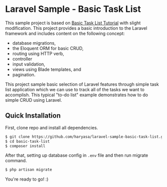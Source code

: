 # Laravel Sample - Basic Task List
This sample project is based on [Basic Task List Tutorial](https://laravel.com/docs/5.1/quickstart) with slight modification. This project provides a basic introduction to the Laravel framework and includes content on the following concept:
- database migrations, 
- the Eloquent ORM for basic CRUD, 
- routing using HTTP verb,
- controller
- input validation,
- views using Blade templates, and
- pagination.

This project sample basic selection of Laravel features through simple task list application which we can use to track all of the tasks we want to accomplish. This typical "to-do list" example demonstrates how to do simple CRUD using Laravel.

## Quick Installation
First, clone repo and install all dependencies.
```sh
$ git clone https://github.com/haryasa/laravel-sample-basic-task-list.git basic-task-list
$ cd basic-task-list
$ composer install
```
After that, setting up database config in `.env` file and then run migrate command.
```sh
$ php artisan migrate
```
You're ready to go! :)